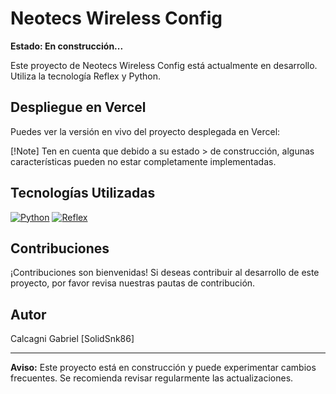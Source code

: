 # Neotecs Wireless Config

**Estado: En construcción...**

Este proyecto de Neotecs Wireless Config está actualmente en desarrollo. Utiliza la tecnología Reflex y Python.

## Despliegue en Vercel

Puedes ver la versión en vivo del proyecto desplegada en Vercel:


[!Note] Ten en cuenta que debido a su estado > de construcción, algunas características pueden no estar completamente implementadas.

## Tecnologías Utilizadas

[![Python](https://img.shields.io/badge/Python-3.8%2B-blue)](https://www.python.org/)
[![Reflex](https://img.shields.io/badge/Reflex-Amazing-green)](https://reflexframework.org/)

## Contribuciones

¡Contribuciones son bienvenidas! Si deseas contribuir al desarrollo de este proyecto, por favor revisa nuestras pautas de contribución.

## Autor

Calcagni Gabriel [SolidSnk86]

---

**Aviso:** Este proyecto está en construcción y puede experimentar cambios frecuentes. Se recomienda revisar regularmente las actualizaciones.
